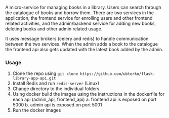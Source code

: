 A micro-service for managing books in a library. Users can search through the catalogue of books and borrow them. There are two services in the application, the frontend service for enrolling users and other frontend related activities, and the admin/backend service for adding new books, deleting books and other admin related usage. 

It uses message brokers (celery and redis) to handle communication between the two services. When the admin adds a book to the catalogue the frontend api also gets updated with the latest book added by the admin.

### Usage
1. Clone the repo using `git clone https://github.com/ubterko/flask-library-app-api.git`
2. Install Redis and run `redis-server` (Linux)
2. Change directory to the individual folders
3. Using docker build the images using the instructions in the dockerfile for each api (admin_api, frontend_api)
   a. frontend api is exposed on port 5000
   b. admin api is exposed on port 5001 
4. Run the docker images 